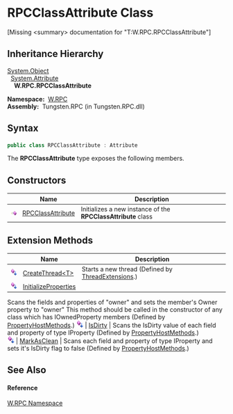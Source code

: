 RPCClassAttribute Class
=======================
  
[Missing &lt;summary> documentation for "T:W.RPC.RPCClassAttribute"]



Inheritance Hierarchy
---------------------
[System.Object][1]  
  [System.Attribute][2]  
    **W.RPC.RPCClassAttribute**  

  **Namespace:**  [W.RPC][3]  
  **Assembly:**  Tungsten.RPC (in Tungsten.RPC.dll)

Syntax
------

```csharp
public class RPCClassAttribute : Attribute
```

The **RPCClassAttribute** type exposes the following members.


Constructors
------------

                 | Name                   | Description                                                   
---------------- | ---------------------- | ------------------------------------------------------------- 
![Public method] | [RPCClassAttribute][4] | Initializes a new instance of the **RPCClassAttribute** class 


Extension Methods
-----------------

                           | Name                      | Description                                                                                                                                                                                                                     
-------------------------- | ------------------------- | ------------------------------------------------------------------------------------------------------------------------------------------------------------------------------------------------------------------------------- 
![Public Extension Method] | [CreateThread&lt;T>][5]   | Starts a new thread (Defined by [ThreadExtensions][6].)                                                                                                                                                                         
![Public Extension Method] | [InitializeProperties][7] | 
Scans the fields and properties of "owner" and sets the member's Owner property to "owner" This method should be called in the constructor of any class which has IOwnedProperty members
 (Defined by [PropertyHostMethods][8].) 
![Public Extension Method] | [IsDirty][9]              | 
Scans the IsDirty value of each field and property of type IProperty
 (Defined by [PropertyHostMethods][8].)                                                                                                                 
![Public Extension Method] | [MarkAsClean][10]         | 
Scans each field and property of type IProperty and sets it's IsDirty flag to false
 (Defined by [PropertyHostMethods][8].)                                                                                                  


See Also
--------

#### Reference
[W.RPC Namespace][3]  

[1]: http://msdn.microsoft.com/en-us/library/e5kfa45b
[2]: http://msdn.microsoft.com/en-us/library/e8kc3626
[3]: ../README.md
[4]: _ctor.md
[5]: ../../W.Threading/ThreadExtensions/CreateThread__1.md
[6]: ../../W.Threading/ThreadExtensions/README.md
[7]: ../../W/PropertyHostMethods/InitializeProperties.md
[8]: ../../W/PropertyHostMethods/README.md
[9]: ../../W/PropertyHostMethods/IsDirty.md
[10]: ../../W/PropertyHostMethods/MarkAsClean.md
[11]: ../../_icons/Help.png
[Public method]: ../../_icons/pubmethod.gif "Public method"
[Public Extension Method]: ../../_icons/pubextension.gif "Public Extension Method"